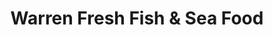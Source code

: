 ---
title: "Warren Fresh Fish & Sea Food"
url: /detroit/warren-fresh-fish-and-sea-food/
shop: seafood
---
